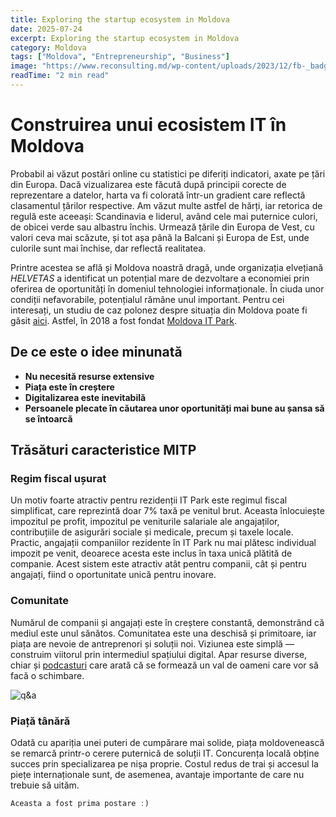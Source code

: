 ```yaml
---
title: Exploring the startup ecosystem in Moldova
date: 2025-07-24
excerpt: Exploring the startup ecosystem in Moldova
category: Moldova
tags: ["Moldova", "Entrepreneurship", "Business"]
image: "https://www.reconsulting.md/wp-content/uploads/2023/12/fb-_badge-x.jpg"
readTime: "2 min read"
---
```


# Construirea unui ecosistem IT în Moldova

Probabil ai văzut postări online cu statistici pe diferiți indicatori, axate pe țări din Europa. Dacă vizualizarea este făcută după principii corecte de reprezentare a datelor, harta va fi colorată într-un gradient care reflectă clasamentul țărilor respective. Am văzut multe astfel de hărți, iar retorica de regulă este aceeași: Scandinavia e liderul, având cele mai puternice culori, de obicei verde sau albastru închis. Urmează țările din Europa de Vest, cu valori ceva mai scăzute, și tot așa până la Balcani și Europa de Est, unde culorile sunt mai închise, dar reflectă realitatea.

Printre acestea se află și Moldova noastră dragă, unde organizația elvețiană _HELVETAS_ a identificat un potențial mare de dezvoltare a economiei prin oferirea de oportunități în domeniul tehnologiei informaționale. În ciuda unor condiții nefavorabile, potențialul rămâne unul important. Pentru cei interesați, un studiu de caz polonez despre situația din Moldova poate fi găsit [aici](https://www.osw.waw.pl/en/publikacje/osw-commentary/2025-01-08/a-disappearing-country-moldova-verge-a-demographic-catastrophe). Astfel, în 2018 a fost fondat [Moldova IT Park](https://mitp.md/p/web/webHome).

## De ce este o idee minunată

- **Nu necesită resurse extensive**
- **Piața este în creștere**
- **Digitalizarea este inevitabilă**
- **Persoanele plecate în căutarea unor oportunități mai bune au șansa să se întoarcă**

## Trăsături caracteristice MITP

### Regim fiscal ușurat

Un motiv foarte atractiv pentru rezidenții IT Park este regimul fiscal simplificat, care reprezintă doar 7% taxă pe venitul brut. Aceasta înlocuiește impozitul pe profit, impozitul pe veniturile salariale ale angajaților, contribuțiile de asigurări sociale și medicale, precum și taxele locale. Practic, angajații companiilor rezidente în IT Park nu mai plătesc individual impozit pe venit, deoarece acesta este inclus în taxa unică plătită de companie. Acest sistem este atractiv atât pentru companii, cât și pentru angajați, fiind o oportunitate unică pentru inovare.

### Comunitate

Numărul de companii și angajați este în creștere constantă, demonstrând că mediul este unul sănătos. Comunitatea este una deschisă și primitoare, iar piața are nevoie de antreprenori și soluții noi. Viziunea este simplă — construim viitorul prin intermediul spațiului digital. Apar resurse diverse, chiar și [podcasturi](https://www.youtube.com/playlist?list=PLDQCHqm6uJTjRL5GyAKNn9jcbD0wMl2dB) care arată că se formează un val de oameni care vor să facă o schimbare.

![q&a](https://mitp.md/p/public/images/QA_Session_banner_new.png)

### Piață tânără

Odată cu apariția unei puteri de cumpărare mai solide, piața moldovenească se remarcă printr-o cerere puternică de soluții IT. Concurența locală obține succes prin specializarea pe nișa proprie. Costul redus de trai și accesul la piețe internaționale sunt, de asemenea, avantaje importante de care nu trebuie să uităm.

```typescript
Aceasta a fost prima postare :)
```

